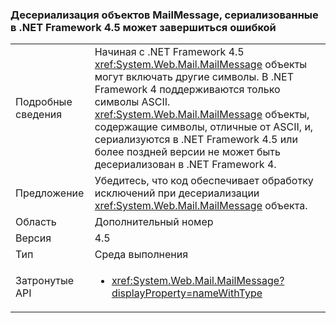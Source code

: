 ### <a name="deserialization-of-mailmessage-objects-serialized-under-the-net-framework-45-may-fail"></a>Десериализация объектов MailMessage, сериализованные в .NET Framework 4.5 может завершиться ошибкой

|   |   |
|---|---|
|Подробные сведения|Начиная с .NET Framework 4.5 <xref:System.Web.Mail.MailMessage> объекты могут включать другие символы. В .NET Framework 4 поддерживаются только символы ASCII. <xref:System.Web.Mail.MailMessage> объекты, содержащие символы, отличные от ASCII, и, сериализуются в .NET Framework 4.5 или более поздней версии не может быть десериализован в .NET Framework 4.|
|Предложение|Убедитесь, что код обеспечивает обработку исключений при десериализации <xref:System.Web.Mail.MailMessage> объекта.|
|Область|Дополнительный номер|
|Версия|4.5|
|Тип|Среда выполнения|
|Затронутые API|<ul><li><xref:System.Web.Mail.MailMessage?displayProperty=nameWithType></li></ul>|

